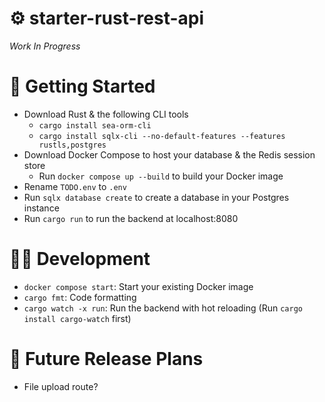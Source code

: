 # ⚙️ starter-rust-rest-api
*Work In Progress*

# 🚀 Getting Started
- Download Rust & the following CLI tools
	- `cargo install sea-orm-cli`
	- `cargo install sqlx-cli --no-default-features --features rustls,postgres`
- Download Docker Compose to host your database & the Redis session store
	- Run `docker compose up --build` to build your Docker image
- Rename `TODO.env` to `.env`
- Run `sqlx database create` to create a database in your Postgres instance
- Run `cargo run` to run the backend at localhost:8080

# 🧑‍🚀 Development
- `docker compose start`: Start your existing Docker image
- `cargo fmt`: Code formatting
- `cargo watch -x run`: Run the backend with hot reloading (Run `cargo install cargo-watch` first)

# 📆 Future Release Plans
- File upload route?